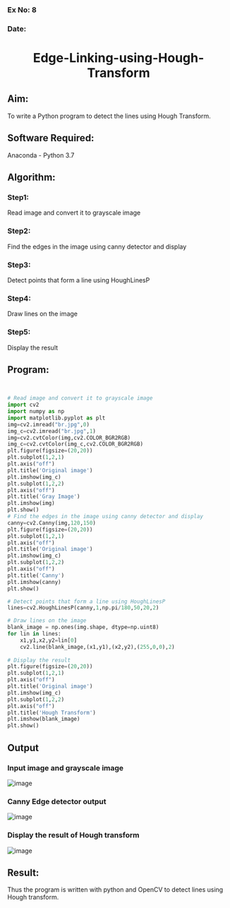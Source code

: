 ### Ex No: 8
### Date:

# <p align="center"> Edge-Linking-using-Hough-Transform </p>
## Aim:
To write a Python program to detect the lines using Hough Transform.

## Software Required:
Anaconda - Python 3.7

## Algorithm:
### Step1:
Read image and convert it to grayscale image
<br>

### Step2:
Find the edges in the image using canny detector and display
<br>

### Step3:
Detect points that form a line using HoughLinesP
<br>

### Step4:
Draw lines on the image
<br>

### Step5:
Display the result
<br>


## Program:
```Python


# Read image and convert it to grayscale image
import cv2 
import numpy as np
import matplotlib.pyplot as plt
img=cv2.imread("br.jpg",0)
img_c=cv2.imread("br.jpg",1)
img=cv2.cvtColor(img,cv2.COLOR_BGR2RGB)
img_c=cv2.cvtColor(img_c,cv2.COLOR_BGR2RGB)
plt.figure(figsize=(20,20))
plt.subplot(1,2,1)
plt.axis("off")
plt.title('Original image')
plt.imshow(img_c)
plt.subplot(1,2,2)
plt.axis("off")
plt.title('Gray Image')
plt.imshow(img)
plt.show()
# Find the edges in the image using canny detector and display
canny=cv2.Canny(img,120,150)
plt.figure(figsize=(20,20))
plt.subplot(1,2,1)
plt.axis("off")
plt.title('Original image')
plt.imshow(img_c)
plt.subplot(1,2,2)
plt.axis("off")
plt.title('Canny')
plt.imshow(canny)
plt.show()

# Detect points that form a line using HoughLinesP
lines=cv2.HoughLinesP(canny,1,np.pi/180,50,20,2)

# Draw lines on the image
blank_image = np.ones(img.shape, dtype=np.uint8)
for lin in lines:
    x1,y1,x2,y2=lin[0]
    cv2.line(blank_image,(x1,y1),(x2,y2),(255,0,0),2)
    
# Display the result
plt.figure(figsize=(20,20))
plt.subplot(1,2,1)
plt.axis("off")
plt.title('Original image')
plt.imshow(img_c)
plt.subplot(1,2,2)
plt.axis("off")
plt.title('Hough Transform')
plt.imshow(blank_image)
plt.show()

```
## Output

### Input image and grayscale image
![image](https://user-images.githubusercontent.com/103049243/171176044-12ab40ec-bb14-47ce-9c4a-400fd51a9c4a.png)

### Canny Edge detector output
![image](https://user-images.githubusercontent.com/103049243/171176123-2bb5249d-c1f9-487b-9ee7-6e7b0da0ecb8.png)

### Display the result of Hough transform
![image](https://user-images.githubusercontent.com/103049243/171176194-2b75e55f-1535-4759-9a00-ec7546baf73b.png)

## Result:
Thus the program is written with python and OpenCV to detect lines using Hough transform. 
